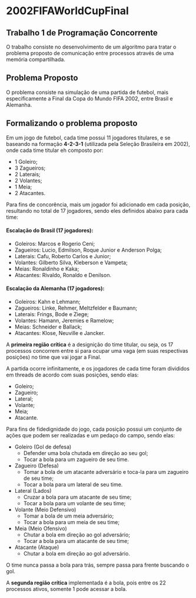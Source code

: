 # 2002FIFAWorldCupFinal

## Trabalho 1 de Programação Concorrente 

O trabalho consiste no desenvolvimento de um algoritmo para tratar o problema proposto de comunicação entre processos através de uma memória compartilhada.

## Problema Proposto

O problema consiste na simulação de uma partida de futebol, mais especificamente a Final da Copa do Mundo FIFA 2002, entre Brasil e Alemanha.

## Formalizando o problema proposto

Em um jogo de futebol, cada time possui 11 jogadores titulares, e se baseando na formação **4-2-3-1** (utilizada pela Seleção Brasileira em 2002), onde cada time titular eh composto por:
  - 1 Goleiro;
  - 3 Zagueiros;
  - 2 Laterais;
  - 2 Volantes;
  - 1 Meia;
  - 2 Atacantes.

Para fins de concorência, mais um jogador foi adicionado em cada posição, resultando no total de 17 jogadores, sendo eles definidos abaixo para cada time:

#### Escalação do Brasil (17 jogadores):
  - Goleiros: Marcos e Rogerio Ceni;
  - Zagueiros: Lucio, Edmilson, Roque Junior e Anderson Polga;
  - Laterais: Cafu, Roberto Carlos e Junior;
  - Volantes: Gilberto Silva, Kleberson e Vampeta;
  - Meias: Ronaldinho e Kaka;
  - Atacantes: Rivaldo, Ronaldo e Denilson.

#### Escalação da Alemanha (17 jogadores):
  - Goleiros: Kahn e Lehmann;
  - Zagueiros: Linke, Rehmer, Meltzfelder e Baumann;
  - Laterais: Frings, Bode e Ziege;
  - Volantes: Hamann, Jeremies e Ramelow;
  - Meias: Schneider e Ballack;
  - Atacantes: Klose, Neuville e Jancker.

A **primeira região crítica** é a designição do time titular, ou seja, os 17 processos concorrem entre si para ocupar uma vaga (em suas respectivas posições) no time que vai jogar a Final. 

A partida ocorre infinitamente, e os jogadores de cada time foram divididos em threads de acordo com suas posições, sendo elas:
  - Goleiro;
  - Zagueiro;
  - Lateral;
  - Volante;
  - Meia;
  - Atacante.

Para fins de fidedignidade do jogo, cada posição possui um conjunto de ações que podem ser realizadas e um pedaço do campo, sendo elas:
  - Goleiro (Gol de defesa)
    - Defender uma bola chutada em direção ao seu gol; 
    - Tocar a bola para um zagueiro de seu time.
  - Zagueiro (Defesa)
    - Tomar a bola de um atacante adversário e toca-la para um zagueiro de seu time; 
    - Tocar a bola para um lateral de seu time.
  - Lateral (Lados)
    - Cruzar a bola para um atacante de seu time; 
    - Tocar a bola para um volante de seu time;
  - Volante (Meio Defensivo)
    - Tomar a bola de um meia adversário;
    - Tocar a bola para um meia de seu time;
  - Meia (Meio Ofensivo)
    - Chutar a bola em direção ao gol adversário;
    - Tocar a bola para um atacante de seu time;
  - Atacante (Ataque)
    - Chutar a bola em direção ao gol adversário.

O time nunca passa a bola para trás, sempre passa para frente buscando o gol. 
 
A **segunda região crítica** implementada é a bola, pois entre os 22 processos ativos, somente 1 pode acessar a bola.
